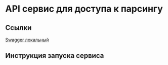 # API сервис для доступа к парсингу

## Ссылки

[Swagger локальный](http://localhost:8000/swagger/)

## Инструкция запуска сервиса
